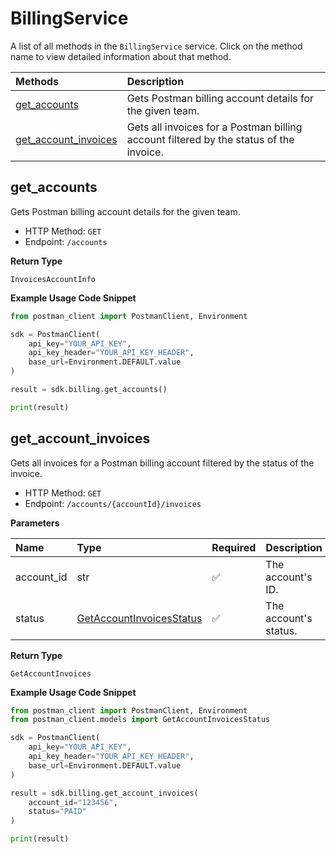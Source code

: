 # BillingService

A list of all methods in the `BillingService` service. Click on the method name to view detailed information about that method.

| Methods                                       | Description                                                                            |
| :-------------------------------------------- | :------------------------------------------------------------------------------------- |
| [get_accounts](#get_accounts)                 | Gets Postman billing account details for the given team.                               |
| [get_account_invoices](#get_account_invoices) | Gets all invoices for a Postman billing account filtered by the status of the invoice. |

## get_accounts

Gets Postman billing account details for the given team.

- HTTP Method: `GET`
- Endpoint: `/accounts`

**Return Type**

`InvoicesAccountInfo`

**Example Usage Code Snippet**

```python
from postman_client import PostmanClient, Environment

sdk = PostmanClient(
    api_key="YOUR_API_KEY",
    api_key_header="YOUR_API_KEY_HEADER",
    base_url=Environment.DEFAULT.value
)

result = sdk.billing.get_accounts()

print(result)
```

## get_account_invoices

Gets all invoices for a Postman billing account filtered by the status of the invoice.

- HTTP Method: `GET`
- Endpoint: `/accounts/{accountId}/invoices`

**Parameters**

| Name       | Type                                                              | Required | Description           |
| :--------- | :---------------------------------------------------------------- | :------- | :-------------------- |
| account_id | str                                                               | ✅       | The account's ID.     |
| status     | [GetAccountInvoicesStatus](../models/GetAccountInvoicesStatus.md) | ✅       | The account's status. |

**Return Type**

`GetAccountInvoices`

**Example Usage Code Snippet**

```python
from postman_client import PostmanClient, Environment
from postman_client.models import GetAccountInvoicesStatus

sdk = PostmanClient(
    api_key="YOUR_API_KEY",
    api_key_header="YOUR_API_KEY_HEADER",
    base_url=Environment.DEFAULT.value
)

result = sdk.billing.get_account_invoices(
    account_id="123456",
    status="PAID"
)

print(result)
```

<!-- This file was generated by liblab | https://liblab.com/ -->
